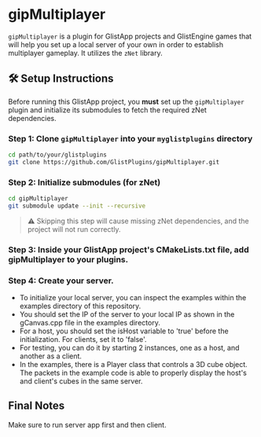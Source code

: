 # gipMultiplayer

`gipMultiplayer` is a plugin for GlistApp projects and GlistEngine games that will help you set up a local server of your own in order to establish multiplayer gameplay. It utilizes the `zNet` library. 

## 🛠️ Setup Instructions

Before running this GlistApp project, you **must** set up the `gipMultiplayer` plugin and initialize its submodules to fetch the required zNet dependencies.

### Step 1: Clone `gipMultiplayer` into your `myglistplugins` directory

```bash
cd path/to/your/glistplugins
git clone https://github.com/GlistPlugins/gipMultiplayer.git
```

### Step 2: Initialize submodules (for zNet)

```bash
cd gipMultiplayer
git submodule update --init --recursive
```
> ⚠️ Skipping this step will cause missing zNet dependencies, and the project will not run correctly.

### Step 3: Inside your GlistApp project's CMakeLists.txt file, add gipMultiplayer to your plugins.

### Step 4: Create your server.

- To initialize your local server, you can inspect the examples within the examples directory of this repository.
- You should set the IP of the server to your local IP as shown in the gCanvas.cpp file in the examples directory.
- For a host, you should set the isHost variable to 'true' before the initialization. For clients, set it to 'false'.
- For testing, you can do it by starting 2 instances, one as a host, and another as a client.
- In the examples, there is a Player class that controls a 3D cube object. The packets in the example code is able to properly display the host's and client's cubes in the same server.

## Final Notes

Make sure to run server app first and then client.
